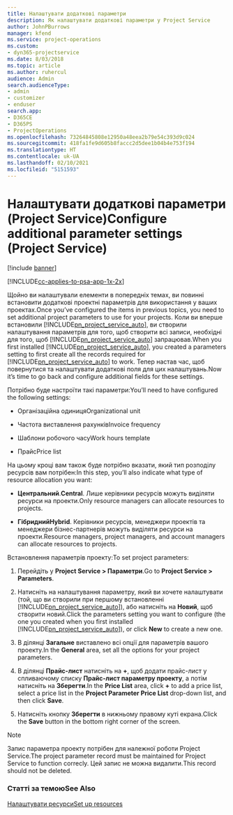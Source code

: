 ```yaml
---
title: Налаштувати додаткові параметри
description: Як налаштувати додаткові параметри у Project Service
author: JohnPBurrows
manager: kfend
ms.service: project-operations
ms.custom:
- dyn365-projectservice
ms.date: 8/03/2018
ms.topic: article
ms.author: ruhercul
audience: Admin
search.audienceType:
- admin
- customizer
- enduser
search.app:
- D365CE
- D365PS
- ProjectOperations
ms.openlocfilehash: 73264845808e12950a48eea2b79e54c393d9c024
ms.sourcegitcommit: 418fa1fe9d605b8faccc2d5dee1b04b4e753f194
ms.translationtype: HT
ms.contentlocale: uk-UA
ms.lasthandoff: 02/10/2021
ms.locfileid: "5151593"
---
```

# <a name="configure-additional-parameter-settings-project-service"></a><span data-ttu-id="8bea3-103">Налаштувати додаткові параметри (Project Service)</span><span class="sxs-lookup"><span data-stu-id="8bea3-103">Configure additional parameter settings (Project Service)</span></span>

[!include [banner](../includes/psa-now-project-operations.md)]

[!INCLUDE[cc-applies-to-psa-app-1x-2x](../includes/cc-applies-to-psa-app-1x-2x.md)]

<span data-ttu-id="8bea3-104">Щойно ви налаштували елементи в попередніх темах, ви повинні встановити додаткові проектні параметрів для використання у ваших проектах.</span><span class="sxs-lookup"><span data-stu-id="8bea3-104">Once you’ve configured the items in previous topics, you need to set additional project parameters to use for your projects.</span></span> <span data-ttu-id="8bea3-105">Коли ви вперше встановили [!INCLUDE[pn_project_service_auto](../includes/pn-project-service-auto.md)], ви створили налаштування параметрів для того, щоб створити всі записи, необхідні для того, щоб [!INCLUDE[pn_project_service_auto](../includes/pn-project-service-auto.md)] запрацював.</span><span class="sxs-lookup"><span data-stu-id="8bea3-105">When you first installed [!INCLUDE[pn_project_service_auto](../includes/pn-project-service-auto.md)], you created a parameters setting to first create all the records required for [!INCLUDE[pn_project_service_auto](../includes/pn-project-service-auto.md)] to work.</span></span> <span data-ttu-id="8bea3-106">Тепер настав час, щоб повернутися та налаштувати додаткові поля для цих налаштувань.</span><span class="sxs-lookup"><span data-stu-id="8bea3-106">Now it’s time to go back and configure additional fields for these settings.</span></span>  
  
 <span data-ttu-id="8bea3-107">Потрібно буде настроїти такі параметри:</span><span class="sxs-lookup"><span data-stu-id="8bea3-107">You’ll need to have configured the following settings:</span></span>  
  
-   <span data-ttu-id="8bea3-108">Організаційна одиниця</span><span class="sxs-lookup"><span data-stu-id="8bea3-108">Organizational unit</span></span>  
  
-   <span data-ttu-id="8bea3-109">Частота виставлення рахунків</span><span class="sxs-lookup"><span data-stu-id="8bea3-109">Invoice frequency</span></span>  
  
-   <span data-ttu-id="8bea3-110">Шаблони робочого часу</span><span class="sxs-lookup"><span data-stu-id="8bea3-110">Work hours template</span></span>  
  
-   <span data-ttu-id="8bea3-111">Прайс</span><span class="sxs-lookup"><span data-stu-id="8bea3-111">Price list</span></span>  
 
<span data-ttu-id="8bea3-112">На цьому кроці вам також буде потрібно вказати, який тип розподілу ресурсів вам потрібен:</span><span class="sxs-lookup"><span data-stu-id="8bea3-112">In this step, you’ll also indicate what type of resource allocation you want:</span></span>  
  
- <span data-ttu-id="8bea3-113">**Центральний**.</span><span class="sxs-lookup"><span data-stu-id="8bea3-113">**Central**.</span></span> <span data-ttu-id="8bea3-114">Лише керівники ресурсів можуть виділяти ресурси на проекти.</span><span class="sxs-lookup"><span data-stu-id="8bea3-114">Only resource managers can allocate resources to projects.</span></span>  
  
- <span data-ttu-id="8bea3-115">**Гібридний**</span><span class="sxs-lookup"><span data-stu-id="8bea3-115">**Hybrid**.</span></span> <span data-ttu-id="8bea3-116">Керівники ресурсів, менеджери проектів та менеджери бізнес-партнерів можуть виділяти ресурси на проекти.</span><span class="sxs-lookup"><span data-stu-id="8bea3-116">Resource managers, project managers, and account managers can allocate resources to projects.</span></span>  
  
 
<span data-ttu-id="8bea3-117">Встановлення параметрів проекту:</span><span class="sxs-lookup"><span data-stu-id="8bea3-117">To set project parameters:</span></span>  
  
1. <span data-ttu-id="8bea3-118">Перейдіть у **Project Service > Параметри**.</span><span class="sxs-lookup"><span data-stu-id="8bea3-118">Go to **Project Service > Parameters**.</span></span>  
  
2. <span data-ttu-id="8bea3-119">Натисніть на налаштування параметру, який ви хочете налаштувати (той, що ви створили при першому встановленні [!INCLUDE[pn_project_service_auto](../includes/pn-project-service-auto.md)]), або натисніть на **Новий**, щоб створити новий.</span><span class="sxs-lookup"><span data-stu-id="8bea3-119">Click the parameters setting you want to configure (the one you created when you first installed [!INCLUDE[pn_project_service_auto](../includes/pn-project-service-auto.md)]), or click **New** to create a new one.</span></span>  
  
3. <span data-ttu-id="8bea3-120">В ділянці **Загальне** виставлено всі опції для параметрів вашого проекту.</span><span class="sxs-lookup"><span data-stu-id="8bea3-120">In the **General** area, set all the options for your project parameters.</span></span>  
  
4. <span data-ttu-id="8bea3-121">В ділянці **Прайс-лист** натисніть на **+**, щоб додати прайс-лист у спливаючому списку **Прайс-лист параметру проекту**, а потім натисніть на **Зберегти**.</span><span class="sxs-lookup"><span data-stu-id="8bea3-121">In the **Price List** area, click **+** to add a price list, select a price list in the **Project Parameter Price List** drop-down list, and then click **Save**.</span></span>  
  
5. <span data-ttu-id="8bea3-122">Натисніть кнопку **Зберегти** в нижньому правому куті екрана.</span><span class="sxs-lookup"><span data-stu-id="8bea3-122">Click the **Save** button in the bottom right corner of the screen.</span></span>  

> [!NOTE]
> <span data-ttu-id="8bea3-123">Запис параметра проекту потрібен для належної роботи Project Service.</span><span class="sxs-lookup"><span data-stu-id="8bea3-123">The project parameter record must be maintained for Project Service to function correcly.</span></span> <span data-ttu-id="8bea3-124">Цей запис не можна видалити.</span><span class="sxs-lookup"><span data-stu-id="8bea3-124">This record should not be deleted.</span></span>

### <a name="see-also"></a><span data-ttu-id="8bea3-125">Статті за темою</span><span class="sxs-lookup"><span data-stu-id="8bea3-125">See Also</span></span>  
 [<span data-ttu-id="8bea3-126">Налаштувати ресурси</span><span class="sxs-lookup"><span data-stu-id="8bea3-126">Set up resources</span></span>](../psa/set-up-resources.md)
